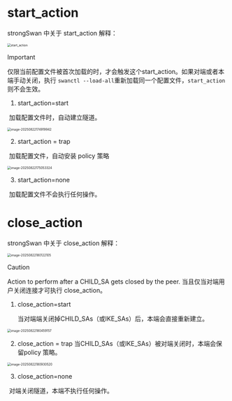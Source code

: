 # start_action 

strongSwan 中关于 start_action 解释：

<img src="/Users/user/Workspace/github/strongswan/assets/start_action和 close_action.assets/start_action-5855930.png" alt="start_action" style="zoom:50%;" />

> [!IMPORTANT]
>
> 仅限当前配置文件被首次加载的时，才会触发这个start_action。如果对端或者本端手动关闭，执行 `swanctl --load-all`重新加载同一个配置文件，`start_action`则不会生效。

1. start_action=start

​	加载配置文件时，自动建立隧道。

<img src="/Users/user/Workspace/github/strongswan/assets/start_action和 close_action.assets/image-20250822174919942.png" alt="image-20250822174919942" style="zoom:50%;" />

2. start_action = trap

​	加载配置文件，自动安装 policy 策略

<img src="/Users/user/Workspace/github/strongswan/assets/start_action和 close_action.assets/image-20250822175053324-5856259.png" alt="image-20250822175053324" style="zoom:50%;" />

3. start_action=none

​	加载配置文件不会执行任何操作。



# close_action

strongSwan 中关于 close_action 解释：

<img src="/Users/user/Workspace/github/strongswan/assets/start_action和 close_action.assets/image-20250822180122105-5856888.png" alt="image-20250822180122105" style="zoom:50%;" />

> [!CAUTION]
>
> Action to perform after a CHILD_SA gets closed by the peer. 当且仅当对端用户关闭连接才可执行 close_action。

1. close_action=start

   当对端端关闭掉CHILD_SAs（或IKE_SAs）后，本端会直接重新建立。

<img src="/Users/user/Workspace/github/strongswan/assets/start_action和 close_action.assets/image-20250822180459157-5857101.png" alt="image-20250822180459157" style="zoom:50%;" />


2. close_action = trap
当CHILD_SAs（或IKE_SAs）被对端关闭时，本端会保留policy 策略。

<img src="/Users/user/Workspace/github/strongswan/assets/start_action和 close_action.assets/image-20250822180930520-5857372-5857376.png" alt="image-20250822180930520" style="zoom: 50%;" />

3. close_action=none

​	对端关闭隧道，本端不执行任何操作。

